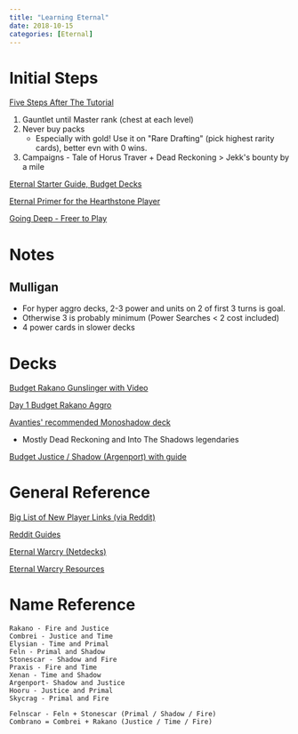 ```yaml
---
title: "Learning Eternal"
date: 2018-10-15
categories: [Eternal]
---
```


# Initial Steps

[Five Steps After The Tutorial](https://eternaltitans.com/a-rockpackers-guide-for-new-players/)
1. Gauntlet until Master rank (chest at each level)
1. Never buy packs
    - Especially with gold! Use it on "Rare Drafting" (pick highest rarity cards), better evn with 0 wins.
2. Campaigns - Tale of Horus Traver + Dead Reckoning > Jekk's bounty by a mile

[Eternal Starter Guide, Budget Decks](https://rngeternal.com/2017/08/04/eternal-starter-guide/)

[Eternal Primer for the Hearthstone Player](www.numotgaming.com/eternal-primer-hearthstone-player/)

[Going Deep - Freer to Play](https://rngeternal.com/2017/01/23/going-deep-freer-to-play/)

# Notes

## Mulligan

- For hyper aggro decks, 2-3 power and units on 2 of first 3 turns is goal.
- Otherwise 3 is probably minimum (Power Searches < 2 cost included)
- 4 power cards in slower decks


# Decks

[Budget Rakano Gunslinger with Video](https://eternalwarcry.com/decks/details/j70Md0G1kBc/budget-rakano-gunslinger-w-video-showcase)

[Day 1 Budget Rakano Aggro](https://eternalwarcry.com/decks/details/jcd6DPbYn8s/day-1-budget-rakano)

[Avanties' recommended Monoshadow deck](https://eternalwarcry.com/decks/details/rI1O6185IDw/into-the-shadowlands-top-40-masters)
- Mostly Dead Reckoning and Into The Shadows legendaries

[Budget Justice / Shadow (Argenport) with guide](https://eternalwarcry.com/decks/details/S071ykERwhs/budget-argenport-deck-w-video-deck-tech-explanation)

# General Reference

[Big List of New Player Links (via Reddit)](https://www.reddit.com/r/EternalCardGame/comments/6q9f39/the_big_giant_list_of_new_player_links/?st=j610jh2f&sh=5fd74367)

[Reddit Guides](https://www.reddit.com/r/EternalCardGame/wiki/guides)

[Eternal Warcry (Netdecks)](https://eternalwarcry.com/)

[Eternal Warcry Resources](https://eternalwarcry.com/resources)

# Name Reference

    Rakano - Fire and Justice
    Combrei - Justice and Time
    Elysian - Time and Primal
    Feln - Primal and Shadow
    Stonescar - Shadow and Fire    
    Praxis - Fire and Time
    Xenan - Time and Shadow
    Argenport- Shadow and Justice
    Hooru - Justice and Primal
    Skycrag - Primal and Fire

    Felnscar - Feln + Stonescar (Primal / Shadow / Fire)
    Combrano = Combrei + Rakano (Justice / Time / Fire)

